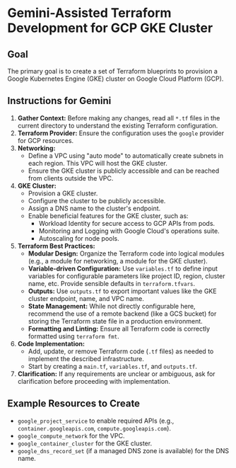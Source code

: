 # Gemini-Assisted Terraform Development for GCP GKE Cluster

## Goal

The primary goal is to create a set of Terraform blueprints to provision a Google Kubernetes Engine (GKE) cluster on Google Cloud Platform (GCP).

## Instructions for Gemini

1.  **Gather Context:** Before making any changes, read all `*.tf` files in the current directory to understand the existing Terraform configuration.
2.  **Terraform Provider:** Ensure the configuration uses the `google` provider for GCP resources.
3.  **Networking:**
    *   Define a VPC using "auto mode" to automatically create subnets in each region. This VPC will host the GKE cluster.
    *   Ensure the GKE cluster is publicly accessible and can be reached from clients outside the VPC.
4.  **GKE Cluster:**
    *   Provision a GKE cluster.
    *   Configure the cluster to be publicly accessible.
    *   Assign a DNS name to the cluster's endpoint.
    *   Enable beneficial features for the GKE cluster, such as:
        *   Workload Identity for secure access to GCP APIs from pods.
        *   Monitoring and Logging with Google Cloud's operations suite.
        *   Autoscaling for node pools.
5.  **Terraform Best Practices:**
    *   **Modular Design:** Organize the Terraform code into logical modules (e.g., a module for networking, a module for the GKE cluster).
    *   **Variable-driven Configuration:** Use `variables.tf` to define input variables for configurable parameters like project ID, region, cluster name, etc. Provide sensible defaults in `terraform.tfvars`.
    *   **Outputs:** Use `outputs.tf` to export important values like the GKE cluster endpoint, name, and VPC name.
    *   **State Management:** While not directly configurable here, recommend the use of a remote backend (like a GCS bucket) for storing the Terraform state file in a production environment.
    *   **Formatting and Linting:** Ensure all Terraform code is correctly formatted using `terraform fmt`.
6.  **Code Implementation:**
    *   Add, update, or remove Terraform code (`.tf` files) as needed to implement the described infrastructure.
    *   Start by creating a `main.tf`, `variables.tf`, and `outputs.tf`.
7.  **Clarification:** If any requirements are unclear or ambiguous, ask for clarification before proceeding with implementation.

## Example Resources to Create

*   `google_project_service` to enable required APIs (e.g., `container.googleapis.com`, `compute.googleapis.com`).
*   `google_compute_network` for the VPC.
*   `google_container_cluster` for the GKE cluster.
*   `google_dns_record_set` (if a managed DNS zone is available) for the DNS name.
